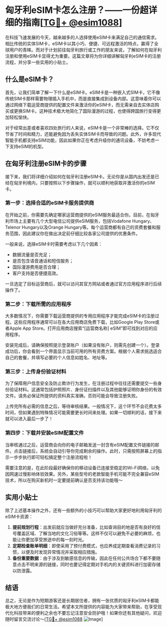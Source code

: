 # 匈牙利eSIM卡怎么注册？——一份超详细的指南[[TG💪+ @esim1088](https://t.me/s/esim1088)]

在科技飞速发展的今天，越来越多的人选择使用eSIM卡来满足自己的通信需求。相比传统的实体SIM卡，eSIM卡以其小巧、便捷、可远程激活的特点，赢得了全球用户的青睐。而对于计划前往匈牙利旅行或工作的朋友来说，了解如何在匈牙利注册和使用eSIM卡显得尤为重要。这篇文章将为你详细讲解匈牙利eSIM卡的注册流程，并分享一些实用的小贴士。

## 什么是eSIM卡？

首先，让我们简单了解一下什么是eSIM卡。eSIM卡是一种嵌入式SIM卡，它不像传统SIM卡那样需要物理插入手机中，而是直接集成到设备内部。这意味着你可以通过网络下载运营商提供的配置文件来激活你的eSIM卡，而无需亲自去实体店购买或更换SIM卡。这种技术极大地简化了国际漫游的过程，也使得跨国旅行变得更加轻松愉快。

对于经常出差或者喜欢四处旅行的人来说，eSIM卡是一个非常棒的选择。它不仅节省了时间和精力，还能避免因为丢失实体SIM卡而导致的问题。此外，许多现代智能手机都支持eSIM功能，因此如果你正在考虑升级你的通讯设备，不妨考虑一下支持eSIM的机型。

## 在匈牙利注册eSIM卡的步骤

接下来，我们将详细介绍如何在匈牙利注册eSIM卡。无论你是从国内出发还是已经在匈牙利境内，只要按照以下步骤操作，就可以顺利地获取并激活你的eSIM卡。

### 第一步：选择合适的eSIM卡服务提供商

在开始之前，你需要先确定哪家运营商提供的eSIM服务最适合你。目前，在匈牙利市场上主要有几个大型电信公司提供eSIM服务，包括Vodafone Hungary、Telenor Hungary以及Orange Hungary等。每个运营商都有自己的资费套餐和服务范围，因此建议你在做出决定前仔细比较各家公司提供的优惠条件。

一般来说，选择eSIM卡时需要考虑以下几个因素：
- 数据流量是否充足；
- 是否包含语音通话和短信服务；
- 国际漫游费用是否合理；
- 客户支持是否便捷高效。

一旦选定了目标运营商后，就可以访问其官方网站或者通过官方应用程序进行后续操作了。

### 第二步：下载所需的应用程序

大多数情况下，你需要下载运营商提供的专用应用程序才能完成eSIM卡的注册过程。这些应用程序通常可以在各大应用商店免费下载，比如Google Play Store或者Apple App Store。打开应用商店搜索“[运营商名称] eSIM”即可找到对应的应用程序。

安装完成后，请确保按照提示登录账户（如果没有账户，则需先创建一个）。登录成功后，你会看到一个界面显示当前可用的所有资费方案。根据个人需求挑选适合自己的套餐，并填写必要的个人信息如姓名、地址等。

### 第三步：上传身份验证材料

为了保障用户信息安全及防止欺诈行为发生，在注册过程中往往还需要提交一些身份验证材料。这通常包括护照照片、身份证扫描件以及其他能够证明你身份的有效文件。请务必保证所提供的资料真实准确，否则可能会导致注册失败。

上传完所有必需的信息之后，等待审核结果。一般情况下，这个环节不会花费太多时间，但如果遇到特殊情况可能需要更长时间来处理。如果一切顺利的话，接下来就可以进入最后一步了！

### 第四步：下载并安装eSIM配置文件

当审核通过之后，运营商会向你的电子邮箱发送一封含有eSIM配置文件链接的邮件。点击链接后，系统会自动引导你完成剩余的操作。此时，只需按照屏幕上的指示一步步执行即可轻松搞定整个注册流程啦！

需要注意的是，在此阶段最好确保你的移动设备已连接至稳定的Wi-Fi网络，以免因网速过慢影响体验效果。另外，某些型号的老款智能手机可能不完全兼容eSIM技术，所以在购买新机时一定要提前确认是否支持该功能哦～

## 实用小贴士

除了上述基本操作之外，还有一些额外的小技巧可以帮助大家更好地利用匈牙利的eSIM卡资源：

1. **提前规划行程**：出发前就应当做好充分准备，比如查询目的地是否有良好的信号覆盖区域、了解当地的文化习俗等等。这样不仅可以避免不必要的麻烦，也能让你更加享受旅途中的每一刻时光。
2. **定期检查账单明细**：即使采用了预付费模式，也应养成定期查看消费记录的习惯，以便及时发现异常情况并采取相应措施。
3. **备份重要数据**：由于涉及到敏感信息的传输，因此在任何公共场合下都不要随意点击不明来源的链接，同时也要记得定期对手机内的关键资料进行加密存储以防泄露。

## 结语

总之，无论是作为短期游客还是长期居住者，拥有一张优质的匈牙利eSIM卡都能极大地方便我们的日常生活。希望本文所提供的内容能为大家带来帮助，在享受现代化科技带来的便利之余也不要忘记注意安全防护哦！如果你还有其他疑问，欢迎随时留言交流讨论～[[TG💪+ @esim1088](https://t.me/s/esim1088) ![Image](https://i.postimg.cc/4NQfJmqS/Snipaste-2025-05-13-00-14-12.png)]
